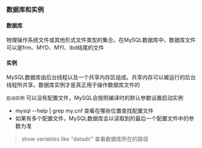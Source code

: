 ### 数据库和实例

#### 数据库
物理操作系统文件或其他形式文件类型的集合。在MySQL数据库中，数据库文件可以是frm、MYD、MYI、ibd结尾的文件

#### 实例
MySQL数据库由后台线程以及一个共享内存区组成。共享内存可以被运行的后台线程所共享。数据库实例才是真正用于操作数据库文件的

`启动实例`
可以没有配置文件，MySQL会按照编译时的默认参数设置启动实例
- mysql --help | grep my.cnf 查看在哪些位置查找配置文件
- 如果有多个配置文件，MySQL数据库会以读取到的最后一个配置文件中的参数为准

> show variables like "datadir" 查看数据库所在的路径